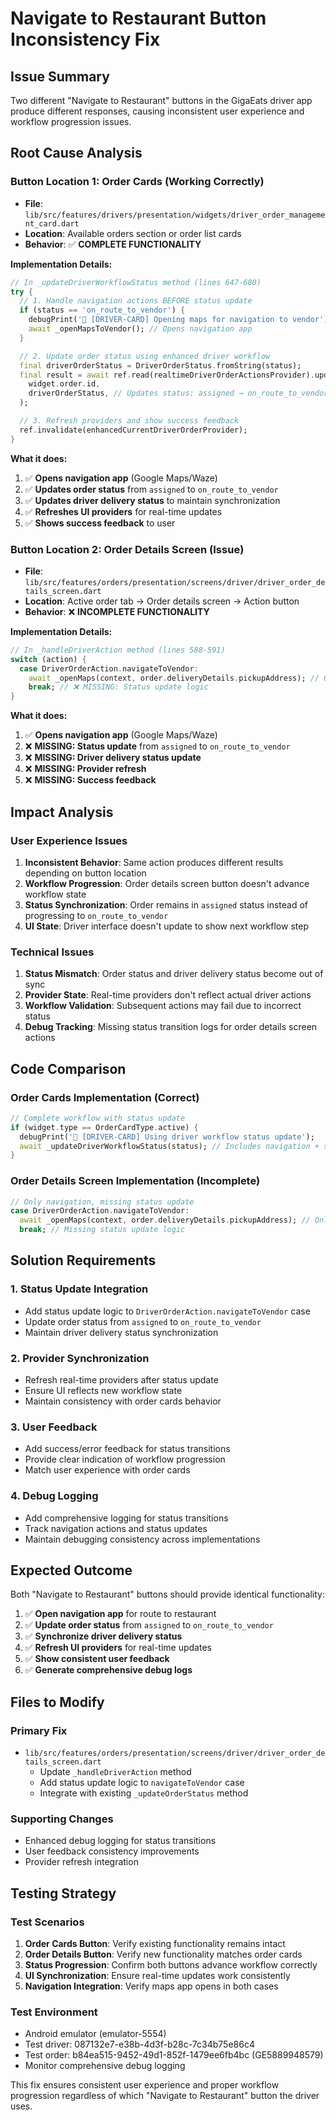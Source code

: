 # Navigate to Restaurant Button Inconsistency Fix

## Issue Summary

Two different "Navigate to Restaurant" buttons in the GigaEats driver app produce different responses, causing inconsistent user experience and workflow progression issues.

## Root Cause Analysis

### **Button Location 1: Order Cards (Working Correctly)**
- **File**: `lib/src/features/drivers/presentation/widgets/driver_order_management_card.dart`
- **Location**: Available orders section or order list cards
- **Behavior**: ✅ **COMPLETE FUNCTIONALITY**

**Implementation Details:**
```dart
// In _updateDriverWorkflowStatus method (lines 647-680)
try {
  // 1. Handle navigation actions BEFORE status update
  if (status == 'on_route_to_vendor') {
    debugPrint('🚗 [DRIVER-CARD] Opening maps for navigation to vendor');
    await _openMapsToVendor(); // Opens navigation app
  }

  // 2. Update order status using enhanced driver workflow
  final driverOrderStatus = DriverOrderStatus.fromString(status);
  final result = await ref.read(realtimeDriverOrderActionsProvider).updateOrderStatus(
    widget.order.id,
    driverOrderStatus, // Updates status: assigned → on_route_to_vendor
  );

  // 3. Refresh providers and show success feedback
  ref.invalidate(enhancedCurrentDriverOrderProvider);
}
```

**What it does:**
1. ✅ **Opens navigation app** (Google Maps/Waze)
2. ✅ **Updates order status** from `assigned` to `on_route_to_vendor`
3. ✅ **Updates driver delivery status** to maintain synchronization
4. ✅ **Refreshes UI providers** for real-time updates
5. ✅ **Shows success feedback** to user

### **Button Location 2: Order Details Screen (Issue)**
- **File**: `lib/src/features/orders/presentation/screens/driver/driver_order_details_screen.dart`
- **Location**: Active order tab → Order details screen → Action button
- **Behavior**: ❌ **INCOMPLETE FUNCTIONALITY**

**Implementation Details:**
```dart
// In _handleDriverAction method (lines 588-591)
switch (action) {
  case DriverOrderAction.navigateToVendor:
    await _openMaps(context, order.deliveryDetails.pickupAddress); // ONLY opens maps
    break; // ❌ MISSING: Status update logic
}
```

**What it does:**
1. ✅ **Opens navigation app** (Google Maps/Waze)
2. ❌ **MISSING: Status update** from `assigned` to `on_route_to_vendor`
3. ❌ **MISSING: Driver delivery status update**
4. ❌ **MISSING: Provider refresh**
5. ❌ **MISSING: Success feedback**

## Impact Analysis

### **User Experience Issues**
1. **Inconsistent Behavior**: Same action produces different results depending on button location
2. **Workflow Progression**: Order details screen button doesn't advance workflow state
3. **Status Synchronization**: Order remains in `assigned` status instead of progressing to `on_route_to_vendor`
4. **UI State**: Driver interface doesn't update to show next workflow step

### **Technical Issues**
1. **Status Mismatch**: Order status and driver delivery status become out of sync
2. **Provider State**: Real-time providers don't reflect actual driver actions
3. **Workflow Validation**: Subsequent actions may fail due to incorrect status
4. **Debug Tracking**: Missing status transition logs for order details screen actions

## Code Comparison

### **Order Cards Implementation (Correct)**
```dart
// Complete workflow with status update
if (widget.type == OrderCardType.active) {
  debugPrint('🚗 [DRIVER-CARD] Using driver workflow status update');
  await _updateDriverWorkflowStatus(status); // Includes navigation + status update
}
```

### **Order Details Screen Implementation (Incomplete)**
```dart
// Only navigation, missing status update
case DriverOrderAction.navigateToVendor:
  await _openMaps(context, order.deliveryDetails.pickupAddress); // Only maps
  break; // Missing status update logic
```

## Solution Requirements

### **1. Status Update Integration**
- Add status update logic to `DriverOrderAction.navigateToVendor` case
- Update order status from `assigned` to `on_route_to_vendor`
- Maintain driver delivery status synchronization

### **2. Provider Synchronization**
- Refresh real-time providers after status update
- Ensure UI reflects new workflow state
- Maintain consistency with order cards behavior

### **3. User Feedback**
- Add success/error feedback for status transitions
- Provide clear indication of workflow progression
- Match user experience with order cards

### **4. Debug Logging**
- Add comprehensive logging for status transitions
- Track navigation actions and status updates
- Maintain debugging consistency across implementations

## Expected Outcome

Both "Navigate to Restaurant" buttons should provide identical functionality:

1. ✅ **Open navigation app** for route to restaurant
2. ✅ **Update order status** from `assigned` to `on_route_to_vendor`
3. ✅ **Synchronize driver delivery status**
4. ✅ **Refresh UI providers** for real-time updates
5. ✅ **Show consistent user feedback**
6. ✅ **Generate comprehensive debug logs**

## Files to Modify

### **Primary Fix**
- `lib/src/features/orders/presentation/screens/driver/driver_order_details_screen.dart`
  - Update `_handleDriverAction` method
  - Add status update logic to `navigateToVendor` case
  - Integrate with existing `_updateOrderStatus` method

### **Supporting Changes**
- Enhanced debug logging for status transitions
- User feedback consistency improvements
- Provider refresh integration

## Testing Strategy

### **Test Scenarios**
1. **Order Cards Button**: Verify existing functionality remains intact
2. **Order Details Button**: Verify new functionality matches order cards
3. **Status Progression**: Confirm both buttons advance workflow correctly
4. **UI Synchronization**: Ensure real-time updates work consistently
5. **Navigation Integration**: Verify maps app opens in both cases

### **Test Environment**
- Android emulator (emulator-5554)
- Test driver: 087132e7-e38b-4d3f-b28c-7c34b75e86c4
- Test order: b84ea515-9452-49d1-852f-1479ee6fb4bc (GE5889948579)
- Monitor comprehensive debug logging

This fix ensures consistent user experience and proper workflow progression regardless of which "Navigate to Restaurant" button the driver uses.
